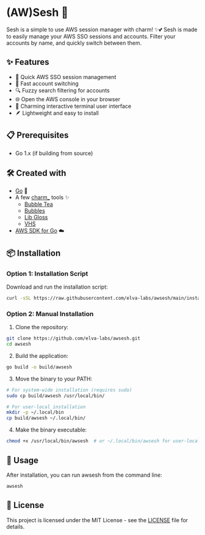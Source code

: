 # (AW)Sesh 🔐

Sesh is a simple to use AWS session manager with charm! ✨💕
Sesh is made to easily manage your AWS SSO sessions and accounts.
Filter your accounts by name, and quickly switch between them.

## ✨ Features
- 🚀 Quick AWS SSO session management
- 🔄 Fast account switching
- 🔍 Fuzzy search filtering for accounts
- 🌐 Open the AWS console in your browser
- 💅 Charming interactive terminal user interface
- 🪶 Lightweight and easy to install

## 📋 Prerequisites
- Go 1.x (if building from source)

## 🛠️ Created with

- [Go](https://golang.org/) 🐹
- A few [charm\_](https://charm.sh/) tools ✨
  - [Bubble Tea](https://github.com/charmbracelet/bubbletea)
  - [Bubbles](https://github.com/charmbracelet/bubbles)
  - [Lib Gloss](https://github.com/charmbracelet/lipgloss)
  - [VHS](https://github.com/charmbracelet/vhs)
- [AWS SDK for Go](https://github.com/aws/aws-sdk-go-v2) ☁️

## 📦 Installation

### Option 1: Installation Script

Download and run the installation script:

```sh
curl -sSL https://raw.githubusercontent.com/elva-labs/awsesh/main/install.sh | bash
```

### Option 2: Manual Installation

1. Clone the repository:
```sh
git clone https://github.com/elva-labs/awsesh.git
cd awsesh
```

2. Build the application:
```sh
go build -o build/awsesh
```

3. Move the binary to your PATH:
```sh
# For system-wide installation (requires sudo)
sudo cp build/awsesh /usr/local/bin/

# For user-local installation
mkdir -p ~/.local/bin
cp build/awsesh ~/.local/bin/
```

4. Make the binary executable:
```sh
chmod +x /usr/local/bin/awsesh  # or ~/.local/bin/awsesh for user-local installation
```

## 🚀 Usage

After installation, you can run awsesh from the command line:

```sh
awsesh
```

## 📄 License

This project is licensed under the MIT License - see the [LICENSE](LICENSE) file for details.
